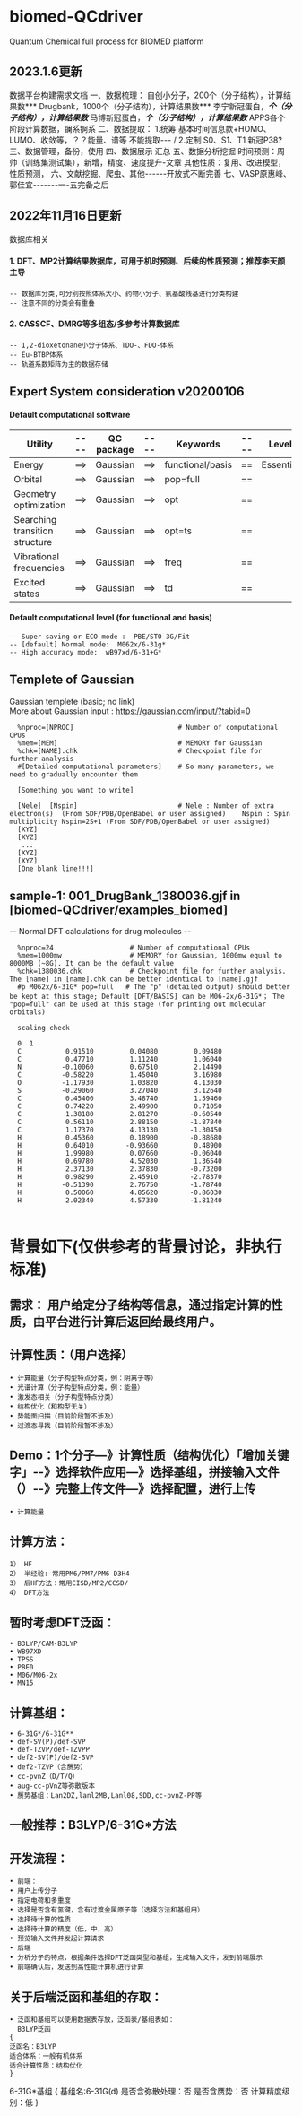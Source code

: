 # biomed-QCdriver
Quantum Chemical full process for BIOMED platform

## 2023.1.6更新

数据平台构建需求文档
一、数据梳理：
自创小分子，200个（分子结构），计算结果数***
Drugbank，1000个（分子结构），计算结果数***
李宁新冠蛋白，***个（分子结构），计算结果数***
马博新冠蛋白，***个（分子结构），计算结果数***
APPS各个阶段计算数据，镧系锕系
二、数据提取：
1.统筹
基本时间信息款+HOMO、LUMO、收敛等，？？能量、谱等
不能提取--- /
2.定制
S0、S1、T1
新冠P38?
三、数据管理，备份，使用
四、数据展示
汇总
五、数据分析挖掘
时间预测：周帅（训练集测试集），新增，精度、速度提升-文章
其他性质：复用、改进模型，性质预测，
六、文献挖掘、爬虫、其他------开放式不断完善
七、VASP原惠峰、郭佳宜-------一-五完备之后

## 2022年11月16日更新 ## 

数据库相关
#### 1. DFT、MP2计算结果数据库，可用于机时预测、后续的性质预测；推荐李天颜主导
    -- 数据库分类,可分别按照体系大小、药物小分子、氨基酸残基进行分类构建
    -- 注意不同的分类会有重叠
#### 2. CASSCF、DMRG等多组态/多参考计算数据库
    -- 1,2-dioxetonane小分子体系、TDO-、FDO-体系
    -- Eu-BTBP体系
    -- 轨道系数矩阵为主的数据存储



## Expert System consideration v20200106   

  #### Default computational software 
| Utility | ---- | QC package | ---- | Keywords | ---- | Level |
| ---- | ---- | ---- | ---- | ---- | ---- | ---- |
| Energy  | ==> | Gaussian | ==> | functional/basis | == | Essential | 
| Orbital | ==> | Gaussian | ==> | pop=full | == |  | 
| Geometry optimization | ==> | Gaussian | ==> | opt | == |  | 
| Searching transition structure | ==> | Gaussian | ==> | opt=ts | == |  |
|Vibrational frequencies| ==> | Gaussian | ==> | freq | == |  | 
|Excited states| ==> | Gaussian | ==> | td | == |  |


  #### Default computational level (for functional and basis)
    -- Super saving or ECO mode :  PBE/STO-3G/Fit
    -- [default] Normal mode:  M062x/6-31g*
    -- High accuracy mode:  wB97xd/6-31+G*

## Templete of Gaussian

  Gaussian templete (basic; no link)  
  More about Gaussian input : https://gaussian.com/input/?tabid=0

```
  %nproc=[NPROC]                          # Number of computational CPUs
  %mem=[MEM]                              # MEMORY for Gaussian   
  %chk=[NAME].chk                         # Checkpoint file for further analysis    
  #[Detailed computational parameters]    # So many parameters, we need to gradually encounter them

  [Something you want to write]

  [Nele]  [Nspin]                         # Nele : Number of extra electron(s)  (From SDF/PDB/OpenBabel or user assigned)    Nspin : Spin multiplicity Nspin=2S+1 (From SDF/PDB/OpenBabel or user assigned)
  [XYZ]
  [XYZ]
   ... 
  [XYZ]
  [XYZ]
  [One blank line!!!]
```  


## sample-1: 001_DrugBank_1380036.gjf in [biomed-QCdriver/examples_biomed]    
  -- Normal DFT calculations for drug molecules --
  
 
```
  %nproc=24                   # Number of computational CPUs
  %mem=1000mw                 # MEMORY for Gaussian, 1000mw equal to 8000MB (~8G). It can be the default value   
  %chk=1380036.chk            # Checkpoint file for further analysis. The [name] in [name].chk can be better identical to [name].gjf    
  #p M062x/6-31G* pop=full   # The "p" (detailed output) should better be kept at this stage; Default [DFT/BASIS] can be M06-2x/6-31G*； The "pop=full" can be used at this stage (for printing out molecular orbitals) 

  scaling check

  0  1
  C           0.91510         0.04080         0.09480
  C           0.47710         1.11240         1.06040
  N          -0.10060         0.67510         2.14490
  C          -0.58220         1.45040         3.16980
  O          -1.17930         1.03820         4.13030
  S          -0.29060         3.27040         3.12640
  C           0.45400         3.48740         1.59460
  C           0.74220         2.49900         0.71050
  C           1.38180         2.81270        -0.60540
  C           0.56110         2.88150        -1.87840
  C           1.17370         4.13130        -1.30450
  H           0.45360         0.18900        -0.88680
  H           0.64010        -0.93660         0.48900
  H           1.99980         0.07660        -0.06040
  H           0.69780         4.52030         1.36540
  H           2.37130         2.37830        -0.73200
  H           0.98290         2.45910        -2.78370
  H          -0.51390         2.76750        -1.78740
  H           0.50060         4.85620        -0.86030
  H           2.02340         4.57330        -1.81240
  
```


# 背景如下(仅供参考的背景讨论，非执行标准)

## 需求： 用户给定分子结构等信息，通过指定计算的性质，由平台进行计算后返回给最终用户。
## 计算性质：（用户选择）
    • 计算能量（分子构型特点分类，例：阴离子等）
    • 光谱计算（分子构型特点分类，例：能量）
    • 激发态相关（分子构型特点分类）
    • 结构优化（和构型无关）
    • 势能面扫描（目前阶段暂不涉及）
    • 过渡态寻找（目前阶段暂不涉及）

## Demo：1个分子—》计算性质（结构优化）「增加关键字」--》选择软件应用—》选择基组，拼接输入文件（）--》完整上传文件—》选择配置，进行上传

    • 计算能量 

## 计算方法：
    1） HF
    2） 半经验: 常用PM6/PM7/PM6-D3H4
    3） 后HF方法：常用CISD/MP2/CCSD/
    4） DFT方法
## 暂时考虑DFT泛函：
    • B3LYP/CAM-B3LYP
    • WB97XD
    • TPSS
    • PBE0
    • M06/M06-2x
    • MN15

## 计算基组：
    • 6-31G*/6-31G**
    • def-SV(P)/def-SVP
    • def-TZVP/def-TZVPP
    • def2-SV(P)/def2-SVP
    • def2-TZVP（含赝势）
    • cc-pvnZ（D/T/Q）
    • aug-cc-pVnZ等弥散版本
    • 赝势基组：Lan2DZ,lanl2MB,Lanl08,SDD,cc-pvnZ-PP等

## 一般推荐：B3LYP/6-31G*方法


## 开发流程：
    • 前端：
    • 用户上传分子
    • 指定电荷和多重度
    • 选择是否含有氢键，含有过渡金属原子等（选择方法和基组用）
    • 选择待计算的性质
    • 选择待计算的精度（低，中，高）
    • 预览输入文件并发起计算请求
    • 后端
    • 分析分子的特点，根据条件选择DFT泛函类型和基组，生成输入文件，发到前端展示
    • 前端确认后，发送到高性能计算机进行计算

## 关于后端泛函和基组的存取：
    • 泛函和基组可以使用数据表存放，泛函表/基组表如：
      B3LYP泛函
    {
    泛函名：B3LYP
    适合体系：一般有机体系
    适合计算性质：结构优化
    } 


  6-31G*基组
  {
  基组名:6-31G(d)
  是否含弥散处理：否
  是否含赝势：否
  计算精度级别：低
  }

